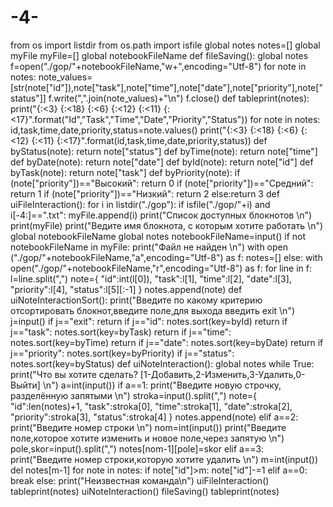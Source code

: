 # -4-
from os import listdir
from os.path import isfile
global notes
notes=[]
global myFile
myFile=[]
global notebookFileName
def fileSaving():
    global notes
    f=open("./gop/"+notebookFileName,"w+",encoding="Utf-8")
    for note in notes:
        note_values=[str(note["id"]),note["task"],note["time"],note["date"],note["priority"],note["status"]]
        f.write(",".join(note_values)+"\n")
    f.close()
def tableprint(notes):
    print("{:<3} {:<18} {:<6} {:<12} {:<11} {:<17}".format("Id","Task","Time","Date","Priority","Status"))
    for note in notes:
        id,task,time,date,priority,status=note.values()
        print("{:<3} {:<18} {:<6} {:<12} {:<11} {:<17}".format(id,task,time,date,priority,status))
def byStatus(note):
    return note["status"]
def byTime(note):
    return note["time"]
def byDate(note):
    return note["date"]
def byId(note):
    return note["id"]
def byTask(note):
    return note["task"]
def byPriority(note):
    if (note["priority"])=="Высокий":
        return 0
    if (note["priority"])=="Средний":
        return 1
    if (note["priority"])=="Низкий":
        return 2
    else:return 3
def uiFileInteraction():
    for i in listdir("./gop"):
        if isfile("./gop/"+i) and i[-4:]==".txt":
            myFile.append(i)
    print("Список доступных блокнотов \n")
    print(myFile)
    print("Ведите имя блокнота, с которым хотите работать \n")
    global notebookFileName
    global notes
    notebookFileName=input()
    if not notebookFileName in myFile:
        print("Файл не найден \n")
        with open ("./gop/"+notebookFileName,"a",encoding="Utf-8") as f:
            notes=[]
    else:
        with open("./gop/"+notebookFileName,"r",encoding="Utf-8") as f:
            for line in f:
                l=line.split(",")
                note={
                "id":int(l[0]),
                "task":l[1],
                "time":l[2],
                "date":l[3],
                "priority":l[4],
                "status":l[5][:-1]
                }
                notes.append(note)
def uiNoteInteractionSort():
    print("Введите по какому критерию отсортировать блокнот,введите поле,для выхода введить exit \n")
    j=input()
    if j=="exit":
        return
    if j=="id":
        notes.sort(key=byId)
        return
    if j=="task":
        notes.sort(key=byTask)
        return
    if j=="time":
        notes.sort(key=byTime)
        return
    if j=="date":
        notes.sort(key=byDate)
        return
    if j=="priority":
        notes.sort(key=byPriority)
    if j=="status":
        notes.sort(key=byStatus)
def uiNoteInteraction():
    global notes
    while True:
        print("Что вы хотите сделать? [1-Добавить,2-Изменить,3-Удалить,0-Выйти] \n")
        a=int(input())
        if a==1:
            print("Введите новую строчку, разделённую запятыми \n")
            stroka=input().split(",")
            note={
            "id":len(notes)+1,
            "task":stroka[0],
            "time":stroka[1],
            "date":stroka[2],
            "priority":stroka[3],
            "status":stroka[4]
            }
            notes.append(note)
        elif a==2:
            print("Введите номер строки \n")
            nom=int(input())
            print("Введите поле,которое хотите изменить и новое поле,через запятую \n")
            pole,skor=input().split(",")
            notes[nom-1][pole]=skor
        elif a==3:
            print("Введите номер строки,которую хотите удалить \n")
            m=int(input())
            del notes[m-1]
            for note in notes:
                if note["id"]>m:
                    note["id"]-=1
        elif a==0:
            break
        else:
            print("Неизвестная команда\n")
uiFileInteraction()
tableprint(notes)
uiNoteInteraction()
fileSaving()
tableprint(notes)
